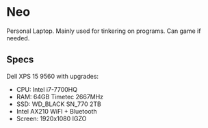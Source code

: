 # Neo

Personal Laptop. Mainly used for tinkering on programs. Can game if needed.

## Specs

Dell XPS 15 9560 with upgrades:

- CPU: Intel i7-7700HQ
- RAM: 64GB Timetec 2667MHz
- SSD: WD_BLACK SN_770 2TB
- Intel AX210 WiFI + Bluetooth
- Screen: 1920x1080 IGZO